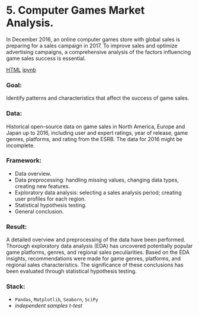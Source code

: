 # 5. Computer Games Market Analysis.
In December 2016, an online computer games store with global sales is preparing for a sales campaign in 2017. To improve sales and optimize advertising campaigns, a comprehensive analysis of the factors influencing game sales success is essential.

[HTML](5_games.html)   [ipynb](5_games.ipynb)
### Goal: 
Identify patterns and characteristics that affect the success of game sales.
### Data:
Historical open-source data on game sales in North America, Europe and Japan up to 2016, including user and expert ratings, year of release, game genres, platforms, and rating from the ESRB. The data for 2016 might be incomplete.
### Framework:
- Data overview.
-	Data preprocessing: handling missing values, changing data types, creating new features.
-	Exploratory data analysis: selecting a sales analysis period; creating user profiles for each region.
-	Statistical hypothesis testing.
-	General conclusion.
### Result:
A detailed overview and preprocessing of the data have been performed.<br> 
Thorough exploratory data analysis (EDA) has uncovered potentially popular game platforms, genres, and regional sales peculiarities. Based on the EDA insights, recommendations were made for game genres, platforms, and regional sales characteristics.  The significance of these conclusions has been evaluated through statistical hypothesis testing.
### Stack: 
- `Pandas`, `Matplotlib`, `Seaborn`, `SciPy`
- *independent samples t-test*
